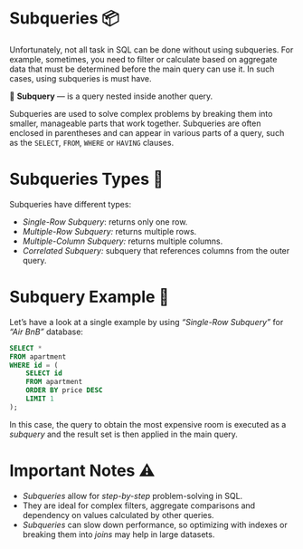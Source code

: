 # Subqueries 📦

Unfortunately, not all task in SQL can be done without using subqueries. For example, sometimes, you need to filter or calculate based on aggregate data that must be determined before the main query can use it. In such cases, using subqueries is must have.

<aside>

📖 **Subquery** — is a query nested inside another query.

</aside>

Subqueries are used to solve complex problems by breaking them into smaller, manageable parts that work together. Subqueries are often enclosed in parentheses and can appear in various parts of a query, such as the `SELECT`, `FROM`, `WHERE` or `HAVING` clauses.

# Subqueries Types 🎨

Subqueries have different types:

- *Single-Row Subquery*: returns only one row.
- *Multiple-Row Subquery:* returns multiple rows.
- *Multiple-Column Subquery:* returns multiple columns.
- *Correlated Subquery:* subquery that references columns from the outer query.

# Subquery Example 🧪

Let’s have a look at a single example by using *“Single-Row Subquery”* for *“Air BnB”* database:

```sql
SELECT *
FROM apartment
WHERE id = (
    SELECT id
    FROM apartment
    ORDER BY price DESC
    LIMIT 1
);
```

In this case, the query to obtain the most expensive room is executed as a *subquery* and the result set is then applied in the main query.

# Important Notes ⚠️

- *Subqueries* allow for *step-by-step* problem-solving in SQL.
- They are ideal for complex filters, aggregate comparisons and dependency on values calculated by other queries.
- *Subqueries* can slow down performance, so optimizing with indexes or breaking them into *joins* may help in large datasets.